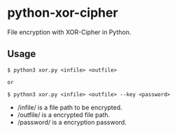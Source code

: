 # python-xor-cipher
File encryption with XOR-Cipher in Python.

## Usage

```
$ python3 xor.py <infile> <outfile>

or

$ python3 xor.py <infile> <outfile> --key <password>
```

* /infile/ is a file path to be encrypted.
* /outfile/ is a encrypted file path.
* /password/ is a encryption password.

